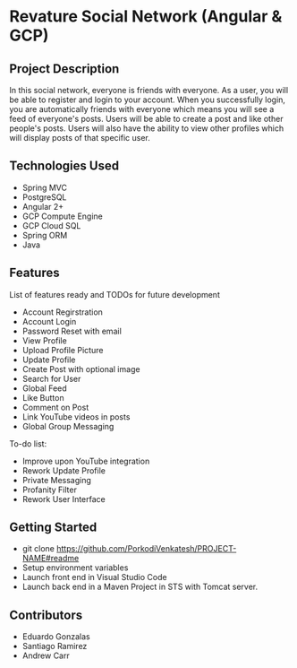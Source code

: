 # Revature Social Network (Angular & GCP)
## Project Description
In this social network, everyone is friends with everyone. As a user, you will be able to register and login to your account. When you successfully login, you are automatically friends with everyone which means you will see a feed of everyone's posts. Users will be able to create a post and like other people's posts. Users will also have the ability to view other profiles which will display posts of that specific user.

## Technologies Used
* Spring MVC
* PostgreSQL
* Angular 2+
* GCP Compute Engine
* GCP Cloud SQL
* Spring ORM
* Java

## Features
List of features ready and TODOs for future development

* Account Regirstration
* Account Login
* Password Reset with email
* View Profile
* Upload Profile Picture
* Update Profile
* Create Post with optional image
* Search for User
* Global Feed
* Like Button
* Comment on Post
* Link YouTube videos in posts
* Global Group Messaging

To-do list:

* Improve upon YouTube integration
* Rework Update Profile
* Private Messaging
* Profanity Filter
* Rework User Interface

## Getting Started
* git clone https://github.com/PorkodiVenkatesh/PROJECT-NAME#readme
* Setup environment variables
* Launch front end in Visual Studio Code
* Launch back end in a Maven Project in STS with Tomcat server.

## Contributors
* Eduardo Gonzalas
* Santiago Ramirez
* Andrew Carr
